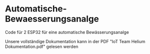 # Automatische-Bewaesserungsanalge
Code für 2 ESP32 für eine automatische Bewässerungsanalge

Unsere vollständige Dokumentation kann in der PDF "IoT Team Helium Dokumentation.pdf" gelesen werden
